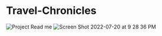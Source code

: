 # Travel-Chronicles
![Project Read me ](https://user-images.githubusercontent.com/100663920/180130136-1944c744-af7b-4f31-a318-f06b2e3576bd.png)
![Screen Shot 2022-07-20 at 9 28 36 PM](https://user-images.githubusercontent.com/100663920/180130167-b403b98c-7b98-40c1-aa32-9ae7c2c4010a.png)
